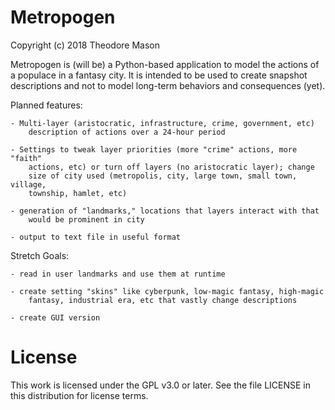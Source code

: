 # Metropogen
Copyright (c) 2018 Theodore Mason

Metropogen is (will be) a Python-based application to model the actions of 
a populace in a fantasy city. It is intended to be used to create snapshot 
descriptions and not to model long-term behaviors and consequences (yet).

Planned features:

    - Multi-layer (aristocratic, infrastructure, crime, government, etc)
        description of actions over a 24-hour period

    - Settings to tweak layer priorities (more "crime" actions, more "faith"
        actions, etc) or turn off layers (no aristocratic layer); change 
        size of city used (metropolis, city, large town, small town, village,
        township, hamlet, etc)

    - generation of "landmarks," locations that layers interact with that
        would be prominent in city

    - output to text file in useful format

Stretch Goals:

    - read in user landmarks and use them at runtime

    - create setting "skins" like cyberpunk, low-magic fantasy, high-magic 
        fantasy, industrial era, etc that vastly change descriptions

    - create GUI version

# License
This work is licensed under the GPL v3.0 or later. See the file LICENSE
in this distribution for license terms.

